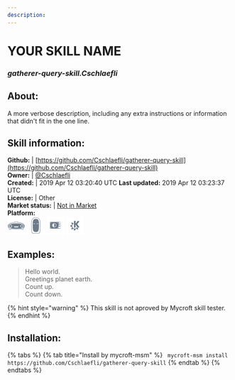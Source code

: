 ```yaml
---    
description:   
---    
```

# YOUR SKILL NAME  
### _gatherer-query-skill.Cschlaefli_  
## About:  
A more verbose description, including any extra instructions or
information that didn't fit in the one line.

## Skill information:  
**Github:** | [https://github.com/Cschlaefli/gatherer-query-skill](https://github.com/Cschlaefli/gatherer-query-skill)  
**Owner:** | [@Cschlaefli](https://github.com/Cschlaefli)  
**Created:** | 2019 Apr 12 03:20:40 UTC  **Last updated:** 2019 Apr 12 03:23:37 UTC  
**License:** | Other  
**Market status:** | [Not in Market](https://market.mycroft.ai/skill/)  
**Platform:**  
 ![](../.gitbook/assets/mark-1-icon.png)  ![](../.gitbook/assets/mark-2-icon.png)  ![](../.gitbook/assets/picroft-icon.png)  ![](../.gitbook/assets/kde.png)   
## Examples:  
> Hello world.  
> Greetings planet earth.  
> Count up.  
> Count down.  
  
{% hint style="warning" %}
This skill is not aproved by Mycroft skill tester.
{% endhint %}
    
## Installation:  
{% tabs %}
{% tab title="Install by mycroft-msm" %}
``` mycroft-msm install https://github.com/Cschlaefli/gatherer-query-skill```
{% endtab %}
  {% endtabs %}
  